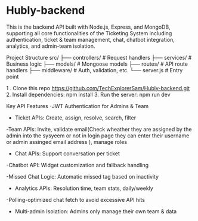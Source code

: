 # Hubly-backend
This is the backend API built with Node.js, Express, and MongoDB, supporting all core functionalities of the Ticketing System including authentication, ticket & team management, chat, chatbot integration, analytics, and admin-team isolation.

Project Structure
src/
├── controllers/        # Request handlers
├── services/           # Business logic
├── models/             # Mongoose models
├── routes/             # API route handlers
├── middleware/         # Auth, validation, etc.
└── server.js           # Entry point

1 . Clone this repo 
  https://github.com/TechExplorerSam/Hubly-backend.git
2.  Install dependencies:
    npm install
3. Run the server:
   npm run dev
   
 Key API Features
-JWT Authentication for Admins & Team

- Ticket APIs: Create, assign, resolve, search, filter

-Team APIs: Invite, validate email(Check wheather they are assigned by the admin into the sysyeem or not in login page they can enter their username or admin assinged email address ), manage roles

- Chat APIs: Support conversation per ticket

-Chatbot API: Widget customization and fallback handling

-Missed Chat Logic: Automatic missed tag based on inactivity

- Analytics APIs: Resolution time, team stats, daily/weekly

-Polling-optimized chat fetch to avoid excessive API hits

- Multi-admin Isolation: Admins only manage their own team & data


